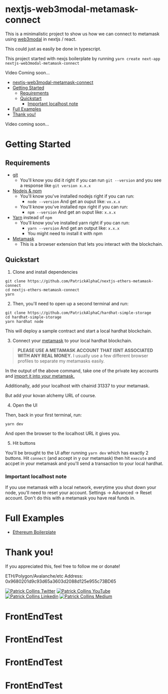 # nextjs-web3modal-metamask-connect

This is a minimalistic project to show us how we can connect to metamask using [web3modal](https://github.com/Web3Modal/web3modal) in nextjs / react.

This could just as easily be done in typescript.

This project started with nexjs boilerplate by running `yarn create next-app nextjs-web3modal-metamask-connect`

Video Coming soon...

- [nextjs-web3modal-metamask-connect](#nextjs-web3modal-metamask-connect)
- [Getting Started](#getting-started)
  - [Requirements](#requirements)
  - [Quickstart](#quickstart)
    - [Important localhost note](#important-localhost-note)
- [Full Examples](#full-examples)
- [Thank you!](#thank-you)

Video coming soon...

# Getting Started

## Requirements

- [git](https://git-scm.com/book/en/v2/Getting-Started-Installing-Git)
  - You'll know you did it right if you can run `git --version` and you see a response like `git version x.x.x`
- [Nodejs & npm](https://nodejs.org/en/)
  - You'll know you've installed nodejs right if you can run:
    - `node --version` And get an ouput like: `vx.x.x`
  - You'll know you've installed npx right if you can run:
    - `npm --version` And get an ouput like: `x.x.x`
- [Yarn](https://classic.yarnpkg.com/lang/en/docs/install/) instead of `npm`
  - You'll know you've installed yarn right if you can run:
    - `yarn --version` And get an output like: `x.x.x`
    - You might need to install it with npm
- [Metamask](https://metamask.io/)
  - This is a browser extension that lets you interact with the blockchain.

## Quickstart

1. Clone and install dependencies

```
git clone https://github.com/PatrickAlphaC/nextjs-ethers-metamask-connect
cd nextjs-ethers-metamask-connect
yarn
```

2. Then, you'll need to open up a second terminal and run:

```
git clone https://github.com/PatrickAlphaC/hardhat-simple-storage
cd hardhat-simple-storage
yarn hardhat node
```

This will deploy a sample contract and start a local hardhat blockchain.

3. Connect your [metamask](https://metamask.io/) to your local hardhat blockchain.

> **PLEASE USE A METAMASK ACCOUNT THAT ISNT ASSOCIATED WITH ANY REAL MONEY.**
> I usually use a few different browser profiles to separate my metamasks easily.

In the output of the above command, take one of the private key accounts and [import it into your metamask.](https://metamask.zendesk.com/hc/en-us/articles/360015489331-How-to-import-an-Account)

Additionally, add your localhost with chainid 31337 to your metamask.

But add your kovan alchemy URL of course.

4. Open the UI

Then, back in your first terminal, run:

```
yarn dev
```

And open the browser to the localhost URL it gives you.

5. Hit buttons

You'll be brought to the UI after running `yarn dev` which has exactly 2 buttons. Hit `connect` (and accept in y our metamask) then hit `execute` and accpet in your metamask and you'll send a transaction to your local hardhat.

### Important localhost note

If you use metamask with a local network, everytime you shut down your node, you'll need to reset your account. Settings -> Advanced -> Reset account. Don't do this with a metamask you have real funds in.

# Full Examples

  - [Ethereum Boilerplate](https://github.com/ethereum-boilerplate/ethereum-boilerplate)

# Thank you!

If you appreciated this, feel free to follow me or donate!

ETH/Polygon/Avalanche/etc Address: 0x9680201d9c93d65a3603d2088d125e955c73BD65

[![Patrick Collins Twitter](https://img.shields.io/badge/Twitter-1DA1F2?style=for-the-badge&logo=twitter&logoColor=white)](https://twitter.com/PatrickAlphaC)
[![Patrick Collins YouTube](https://img.shields.io/badge/YouTube-FF0000?style=for-the-badge&logo=youtube&logoColor=white)](https://www.youtube.com/channel/UCn-3f8tw_E1jZvhuHatROwA)
[![Patrick Collins Linkedin](https://img.shields.io/badge/LinkedIn-0077B5?style=for-the-badge&logo=linkedin&logoColor=white)](https://www.linkedin.com/in/patrickalphac/)
[![Patrick Collins Medium](https://img.shields.io/badge/Medium-000000?style=for-the-badge&logo=medium&logoColor=white)](https://medium.com/@patrick.collins_58673/)
# FrontEndTest
# FrontEndTest
# FrontEndTest
# FrontEndTest
